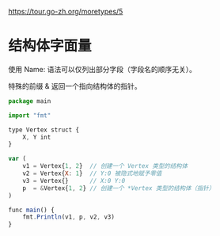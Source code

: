 https://tour.go-zh.org/moretypes/5

# 结构体字面量
使用 Name: 语法可以仅列出部分字段（字段名的顺序无关）。

特殊的前缀 & 返回一个指向结构体的指针。

```js
package main

import "fmt"

type Vertex struct {
	X, Y int
}

var (
	v1 = Vertex{1, 2}  // 创建一个 Vertex 类型的结构体
	v2 = Vertex{X: 1}  // Y:0 被隐式地赋予零值
	v3 = Vertex{}      // X:0 Y:0
	p  = &Vertex{1, 2} // 创建一个 *Vertex 类型的结构体（指针）
)

func main() {
	fmt.Println(v1, p, v2, v3)
}
```
